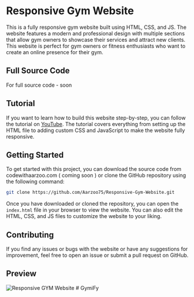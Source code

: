 # Responsive Gym Website
This is a fully responsive gym website built using HTML, CSS, and JS. The website features a modern and professional design with multiple sections that allow gym owners to showcase their services and attract new clients. This website is perfect for gym owners or fitness enthusiasts who want to create an online presence for their gym.

## Full Source Code
For full source code - soon

## Tutorial
If you want to learn how to build this website step-by-step, you can follow the tutorial on [YouTube](https://youtu.be/D0yhbpJ9CxA). The tutorial covers everything from setting up the HTML file to adding custom CSS and JavaScript to make the website fully responsive.

## Getting Started
To get started with this project, you can download the source code from codewithaarzoo.com ( coming soon ) or clone the GitHub repository using the following command:

```bash
git clone https://github.com/Aarzoo75/Responsive-Gym-Website.git
```
Once you have downloaded or cloned the repository, you can open the `index.html` file in your browser to view the website. You can also edit the HTML, CSS, and JS files to customize the website to your liking.

## Contributing
If you find any issues or bugs with the website or have any suggestions for improvement, feel free to open an issue or submit a pull request on GitHub.

## Preview
![Responsive GYM Website](https://user-images.githubusercontent.com/59678435/235726541-06f86e6f-0363-46e8-8bea-d78f254b6c95.png)
#   G y m i F y    
 
